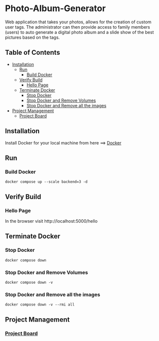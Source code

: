 # Photo-Album-Generator
Web application that takes your photos, allows for the creation of custom user tags. The administrator can then provide access to family members (users) to auto generate a digital photo album and a slide show of the best pictures based on the tags.

## Table of Contents
- [Installation](#Installation)
  * [Run](#Run)
    * [Build Docker](#Build-Docker)
  * [Verify Build](#Verify-Build)
    * [Hello Page](#Hello-Page)
  * [Terminate Docker](#Terminate-Docker)
    * [Stop Docker](#Stop-Docker)
    * [Stop Docker and Remove Volumes](#Stop-Docker-and-Remove-Volumes)
    * [Stop Docker and Remove all the images](#Stop-Docker-and-Remove-all-the-images)
- [Project Management](#Project-Management)
  * [Project Board](#Project-Board)

## Installation
Install Docker for your local machine from here ==> [Docker](https://www.docker.com)

## Run

### Build Docker
```
docker compose up --scale backend=3 -d
```

## Verify Build

### Hello Page
In the browser visit http://localhost:5000/hello

## Terminate Docker

### Stop Docker
```
docker compose down
```

### Stop Docker and Remove Volumes
```
docker compose down -v
```

### Stop Docker and Remove all the images
```
docker compose down -v --rmi all
```

## Project Management

### [Project Board](https://github.com/users/jigneshsatam/projects/1/views/1)
